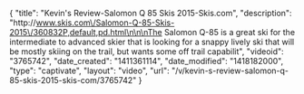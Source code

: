 {
    "title": "Kevin's Review-Salomon Q 85 Skis 2015-Skis.com",
    "description": "http:\/\/www.skis.com\/Salomon-Q-85-Skis-2015\/360832P,default,pd.html\n\n\nThe Salomon Q-85 is a great ski for the intermediate to advanced skier that is looking for a snappy lively ski that will be mostly skiing on the trail, but wants some off trail capabilit",
    "videoid": "3765742",
    "date_created": "1411361114",
    "date_modified": "1418182000",
    "type": "captivate",
    "layout": "video",
    "url": "\/v\/kevin-s-review-salomon-q-85-skis-2015-skis-com\/3765742"
}